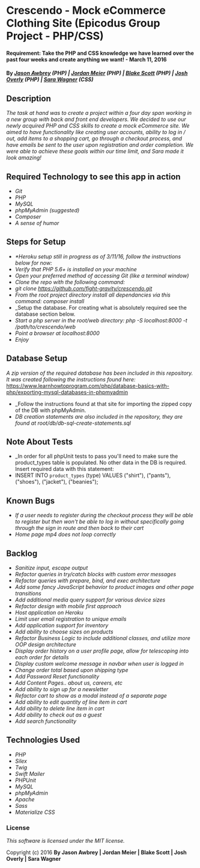 # Crescendo - Mock eCommerce Clothing Site (Epicodus Group Project - PHP/CSS)

#### Requirement: Take the PHP and CSS knowledge we have learned over the past four weeks and create anything we want! - March 11, 2016

#### By _**[Jason Awbrey](https://github.com/fight-gravity) (PHP) | [Jordan Meier](https://github.com/Jordan-Meier) (PHP) | [Blake Scott](https://github.com/blakerscott) (PHP) | [Josh Overly](https://github.com/joshoverly) (PHP) | [Sara Wagner](https://github.com/swagner23q) (CSS)**_

## Description
_The task at hand was to create a project within a four day span working in a new group with back and front end developers. We decided to use our newly acquired PHP and CSS skills to create a mock eCommerce site. We aimed to have functionality like creating user accounts, ability to log in / out, add items to a shopping cart, go through a checkout process, and have emails be sent to the user upon registration and order completion. We were able to achieve these goals within our time limit, and Sara made it look amazing!_

## Required Technology to see this app in action
* _Git_
* _PHP_
* _MySQL_
* _phpMyAdmin (suggested)_
* _Composer_
* _A sense of humor_

## Steps for Setup
* _*Heroku setup still in progress as of 3/11/16, follow the instructions below for now:_
* _Verify that PHP 5.6+ is installed on your machine_
* _Open your preferred method of accessing Git (like a terminal window)_
* _Clone the repo with the following command:_
* _git clone https://github.com/fight-gravity/crescendo.git_
* _From the root project directory install all dependancies via this command: composer install_
* _Setup the database. For creating what is absolutely required see the database section below.
* _Start a php server in the root/web directory: php -S localhost:8000 -t /path/to/crescendo/web_
* _Point a browser at localhost:8000_
* _Enjoy_

## Database Setup
_A zip version of the required database has been included in this repository. It was created following the instructions found here:_ https://www.learnhowtoprogram.com/php/database-basics-with-php/exporting-mysql-databases-in-phpmyadmin
* _Follow the instructions found at that site for importing the zipped copy of the DB with phpMyAdmin.
* _DB creation statements are also included in the repository, they are found at root/db/db-sql-create-statements.sql_

## Note About Tests
* _In order for all phpUnit tests to pass you'll need to make sure the product_types table is populated. No other data in the DB is required. Insert required data with this statement:
* INSERT INTO `product_types` (type) VALUES ("shirt"), ("pants"), ("shoes"), ("jacket"), ("beanies");

## Known Bugs
* _If a user needs to register during the checkout process they will be able to register but then won't be able to log in without specifically going through the sign in route and then back to their cart_
* _Home page mp4 does not loop correctly_

## Backlog
* _Sanitize input, escape output_
* _Refactor queries in try/catch blocks with custom error messages_
* _Refactor queries with prepare, bind, and exec architecture_
* _Add some fancy JavaScript behavior to product images and other page transitions_
* _Add additional media query support for various device sizes_
* _Refactor design with mobile first approach_
* _Host application on Heroku_
* _Limit user email registration to unique emails_
* _Add application support for inventory_
* _Add ability to choose sizes on products_
* _Refactor Business Logic to include additional classes, and utilize more OOP design architecture_
* _Display order history on a user profile page, allow for telescoping into each order for details_
* _Display custom welcome message in navbar when user is logged in_
* _Change order total based upon shipping type_
* _Add Password Reset functionality_
* _Add Content Pages.. about us, careers, etc_
* _Add ability to sign up for a newsletter_
* _Refactor cart to show as a modal instead of a separate page_
* _Add ability to edit quantity of line item in cart_
* _Add ability to delete line item in cart_
* _Add ability to check out as a guest_
* _Add search functionality_


## Technologies Used
* _PHP_
* _Silex_
* _Twig_
* _Swift Mailer_
* _PHPUnit_
* _MySQL_
* _phpMyAdmin_
* _Apache_
* _Sass_
* _Materialize CSS_

### License

*This software is licensed under the MIT license.*

Copyright (c) 2016 **By Jason Awbrey | Jordan Meier | Blake Scott  | Josh Overly | Sara Wagner**
